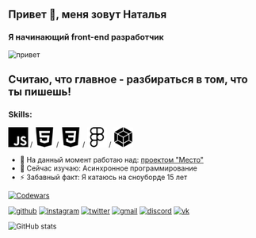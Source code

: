 ## Привет 👋, меня зовут Наталья
### Я начинающий front-end разработчик
<img src="https://media2.giphy.com/media/888R35MJTmDxQfRzfS/giphy.gif?cid=790b76115d0f3e1440ff5cf0ffb3715143b15b48f049a21b&rid=giphy.gif&ct=g" alt="привет" height = "250">

## Считаю, что главное - разбираться в том, что ты пишешь!

### Skills:
<img src="./img/javascript.svg" alt="JS" width = "40"> / <img src="./img/html5.svg" alt="HTML5" width = "40"> / <img src="./img/css3.svg" alt="CSS3" width = "40"> / <img src="./img/figma.svg" alt="Figma" width = "40"> / <img src="./img/webpack.svg" alt="webpack" width = "40">

- 🔭 На данный момент работаю над: [проектом "Место"](https://inkinyam.github.io/mesto/)
- 🌱 Сейчас изучаю: Асинхронное программирование
- ⚡ Забавный факт: Я катаюсь на сноуборде 15 лет


<a href="Codewars" target="_blank"><img src="https://www.codewars.com/users/inkinyam/badges/small" alt="Codewars"></a>


[<img src='https://cdn.jsdelivr.net/npm/simple-icons@3.0.1/icons/github.svg' alt='github' height='30'>](https://github.com/inkinyam)  [<img src='https://cdn.jsdelivr.net/npm/simple-icons@3.0.1/icons/instagram.svg' alt='instagram' height='30'>](https://www.instagram.com/i_n_k_i_/)  [<img src='https://cdn.jsdelivr.net/npm/simple-icons@3.0.1/icons/twitter.svg' alt='twitter' height='30'>](https://twitter.com/i_n_k_i)  [<img src='https://cdn.jsdelivr.net/npm/simple-icons@3.0.1/icons/gmail.svg' alt='gmail' height='30'>](salomon.pulse@gmail.com)  [<img src='https://cdn.jsdelivr.net/npm/simple-icons@3.0.1/icons/discord.svg' alt='discord' height='30'>](i_n_k_i#2289)  [<img src='https://cdn.jsdelivr.net/npm/simple-icons@3.0.1/icons/vk.svg' alt='vk' height='30'>](https://vk.com/i_n_k_i)

![GitHub stats](https://github-readme-stats.vercel.app/api?username=inkinyam&show_icons=true)

